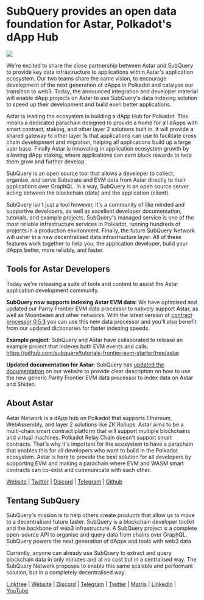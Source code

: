 # SubQuery provides an open data foundation for Astar, Polkadot's dApp Hub

![](https://miro.medium.com/max/1400/1*VtFbnTYV48Y5mpZtwZsdXA.png)

We're excited to share the close partnership between Astar and SubQuery to provide key data infrastructure to applications within Astar's application ecosystem. Our two teams share the same vision, to encourage development of the next generation of dApps in Polkadot and catalyse our transition to web3. Today, the announced integration and developer material will enable dApp projects on Astar to use SubQuery's data indexing solution to speed up their development and build even better applications.

Astar is leading the ecosystem in building a dApp Hub for Polkadot. This means a dedicated parachain designed to provide a home for all dApps with smart contract, staking, and other layer 2 solutions built in. It will provide a shared gateway to other layer 1s that applications can use to facilitate cross chain development and migration, helping all applications build up a large user base. Finally Astar is innovating in application ecosystem growth by allowing dApp staking, where applications can earn block rewards to help them grow and further develop.

SubQuery is an open source tool that allows a developer to collect, organise, and serve Substrate and EVM data from Astar directly to their applications over GraphQL. In a way, SubQuery is an open source server acting between the blockchain (data) and the application (client).

SubQuery isn't just a tool however, it's a community of like minded and supportive developers, as well as excellent developer documentation, tutorials, and example projects. SubQuery's managed service is one of the most reliable infrastructure services in Polkadot, running hundreds of projects in a production environment. Finally, the future SubQuery Network will usher in a new decentralised data infrastructure layer. All of these features work together to help you, the application developer, build your dApps better, more reliably, and faster.

## **Tools for Astar Developers**

Today we're releasing a suite of tools and content to assist the Astar application development community.

**SubQuery now supports indexing Astar EVM data:** We have optimised and updated our Parity Frontier EVM data processor to natively support Astar, as well as Moonbeam and other networks. With the latest version of [contract processor 0.5.3](https://github.com/subquery/subql/releases/tag/contract-processors%2F0.5.3) you can use this new data processor and you'll also benefit from our updated dictionaries for faster indexing speeds.

**Example project:** SubQuery and Astar have collaborated to release an example project that indexes both EVM events and calls: https://github.com/subquery/tutorials-frontier-evm-starter/tree/astar

**Updated documentation for Astar:** SubQuery has [updated the documentation](https://university.subquery.network/build/substrate-evm.html) on our website to provide clear description on how to use the new generic Parity Frontier EVM data processor to index data on Astar and Shiden.

## About Astar

Astar Network is a dApp hub on Polkadot that supports Ethereum, WebAssembly, and layer 2 solutions like ZK Rollups. Astar aims to be a multi-chain smart contract platform that will support multiple blockchains and virtual machines. Polkadot Relay Chain doesn't support smart contracts. That's why it's important for the ecosystem to have a parachain that enables this for all developers who want to build in the Polkadot ecosystem. Astar is here to provide the best solution for all developers by supporting EVM and making a parachain where EVM and WASM smart contracts can co-exist and communicate with each other.

[Website](https://astar.network/) | [Twitter](https://twitter.com/AstarNetwork) | [Discord](https://discord.gg/Z3nC9U4) | [Telegram](https://t.me/PlasmOfficial) | [Github](https://github.com/AstarNetwork)

## Tentang SubQuery

SubQuery's mission is to help others create products that allow us to move to a decentralised future faster. SubQuery is a blockchain developer toolkit and the backbone of web3 infrastructure. A SubQuery project is a complete open-source API to organise and query data from chains over GraphQL. SubQuery powers the next generation of dApps and tools with web3 data

Currently, anyone can already use SubQuery to extract and query blockchain data in only minutes and at no cost but in a centralised way. The SubQuery Network proposes to enable this same scalable and performant solution, but in a completely decentralised way.

[Linktree](https://linktr.ee/subquerynetwork) | [Website](https://subquery.network/) | [Discord](https://discord.com/invite/78zg8aBSMG) | [Telegram](https://t.me/subquerynetwork) | [Twitter](https://twitter.com/subquerynetwork) | [Matrix](https://matrix.to/#/#subquery:matrix.org) | [LinkedIn](https://www.linkedin.com/company/subquery) | [YouTube](https://www.youtube.com/channel/UCi1a6NUUjegcLHDFLr7CqLw)
